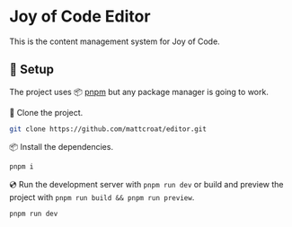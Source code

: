 # Joy of Code Editor

This is the content management system for Joy of Code.

## 📜 Setup

The project uses 📦️ [pnpm](https://pnpm.io/) but any package manager is going to work.

👬 Clone the project.

```sh
git clone https://github.com/mattcroat/editor.git
```

📦️ Install the dependencies.

```sh
pnpm i
```

💿️ Run the development server with `pnpm run dev` or build and preview the project with `pnpm run build && pnpm run preview`.

```sh
pnpm run dev
```
